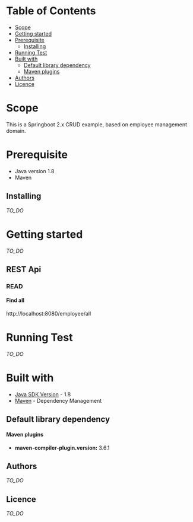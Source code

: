 # Table of Contents

* [Scope](#scope)
* [Getting started](#getting-started)
* [Prerequisite](#prerequisite)
  * [Installing](#installing)
* [Running Test](#running-test)
* [Built with](#built-with)
  * [Default library dependency](#default-library-dependency)
  * [Maven plugins](#maven-plugins)
* [Authors](#authors)  
* [Licence](#licence)

# Scope

This is a Springboot 2.x CRUD example, based on employee management domain.

# Prerequisite
* Java version 1.8
* Maven 

## Installing
*TO_DO*

# Getting started
*TO_DO*

## REST Api

### READ 

#### Find all

http://localhost:8080/employee/all

# Running Test
*TO_DO*

# Built with
* [Java SDK Version](http://www.oracle.com/technetwork/java/javase/downloads/index.html) - 1.8
* [Maven](https://maven.apache.org/) - Dependency Management

## Default library dependency

#### Maven plugins
* **maven-compiler-plugin.version:** 3.6.1

## Authors
*TO_DO*

## Licence
*TO_DO*

